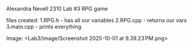 Alexandra Nevell 
2310 Lab #3
RPG game 

files created:
1.RPG.h - has all our variables 
2.RPG.cpp - returns our vars 
3.main.cpp - prints everything

Image:
<Lab3/image/Screenshot 2025-10-01 at 9.39.23 PM.png>


